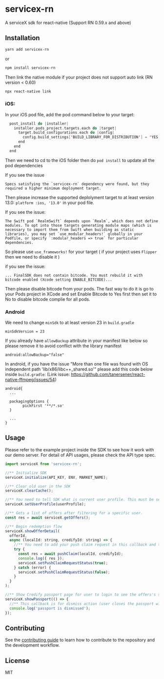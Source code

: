 # servicex-rn

A serviceX sdk for react-native (Support RN 0.59.x and above)

## Installation

```sh
yarn add servicex-rn
```

or

```sh
npm install servicex-rn
```

Then link the native module if your project does not support auto link (RN version < 0.60)

```sh
npx react-native link
```

### iOS:

In your iOS pod file, add the pod command below to your target:

```swift
  post_install do |installer|
    installer.pods_project.targets.each do |target|
      target.build_configurations.each do |config|
        config.build_settings['BUILD_LIBRARY_FOR_DISTRIBUTION'] = 'YES'
      end
    end
  end
```

Then we need to cd to the iOS folder then do `pod install` to update all the pod dependencies

If you see the issue

```
Specs satisfying the `servicex-rn` dependency were found, but they required a higher minimum deployment target.
```

Then please increase the supported deplolyment target to at least version 13.0: `platform :ios, '13.0'` in your pod file.

If you see the issue:

```
The Swift pod `RealmSwift` depends upon `Realm`, which does not define modules. To opt into those targets generating module maps (which is necessary to import them from Swift when building as static libraries), you may set `use_modular_headers!` globally in your Podfile, or specify `:modular_headers => true` for particular dependencies.
```

So please use `use_frameworks!` for your target ( if your project uses `Flipper` then we need to disable it )

if you see the issue:

```
... FinalSDK does not contain bitcode. You must rebuild it with bitcode enabled (Xcode setting ENABLE_BITCODE)...
```

Then please disable bitcode from your pods. The fast way to do it is go to your Pods project in XCode and set Enable Bitcode to Yes first then set it to No to disable bitcode complie for all pods.

### Android

We need to change `minSdk` to at least version 23 in `build.gradle`

```
minSdkVersion = 23
```

If you already have `allowBackup` attribute in your manifest like below so please remove it to avoid conflict with the library manifest

```
android:allowBackup="false"
```

In android, if you have the issue "More than one file was found with OS independent path 'lib/x86/libc++\_shared.so'" please add this code below inside `build.gradle`: (Link issue: https://github.com/tanersener/react-native-ffmpeg/issues/54)

```
android{
  ...

  packagingOptions {
        pickFirst '**/*.so'
  }

  ...
}
```

## Usage

Please refer to the example project inside the SDK to see how it work with our demo server. For detail of API usages, please check the API type spec.

```js
import serviceX from 'servicex-rn';

//** Initialize SDK
serviceX.initialize(API_KEY, ENV, MARKET_NAME);

//** Clear old user in the SDK
serviceX.clearCache();

//** You need to tell SDK what is current user profile. This must be set before calling getOffers or showOfferDetail or showPassport API
serviceX.setUserProfile(userProfile);

//** Gets a list of offers after filtering for a specific user.
const res = await serviceX.getOffers();

//** Begin redemption flow
serviceX.showOfferDetail(
  offerId,
  async (localId: string, credifyId: string) => {
    //** You need to add your push claim request in this callback and tell the SDK for the result
    try {
      const res = await pushClaim(localId, credifyId);
      console.log({ res });
      serviceX.setPushClaimRequestStatus(true);
    } catch (error) {
      serviceX.setPushClaimRequestStatus(false);
    }
  }
);

//** Show Credify passport page for user to login to see the offers's status
serviceX.showPassport(() => {
  //** This callback is for dismiss action (user closes the passport window)
  console.log('passport is dismissed');
});
```

## Contributing

See the [contributing guide](CONTRIBUTING.md) to learn how to contribute to the repository and the development workflow.

## License

MIT
